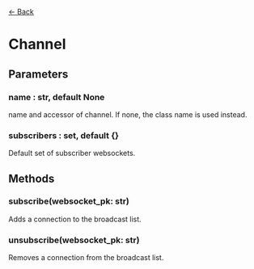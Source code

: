 [<- Back](index.md)

# Channel

## Parameters

### name : str, default None
name and accessor of channel. If none, the class name is used instead.

### subscribers : set, default {}
Default set of subscriber websockets. 


## Methods

### subscribe(websocket_pk: str)
Adds a connection to the broadcast list.

### unsubscribe(websocket_pk: str)
Removes a connection from the broadcast list.

